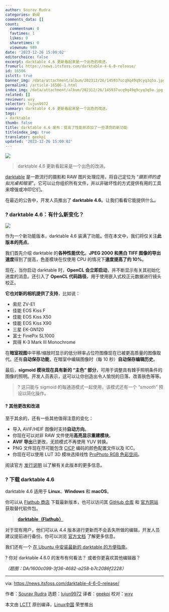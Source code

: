```yaml
---
author: Sourav Rudra
categories: 新闻
comments_data: []
count:
  commentnum: 0
  favtimes: 1
  likes: 0
  sharetimes: 0
  viewnum: 989
date: '2023-12-26 15:00:02'
editorchoice: false
excerpt: darktable 4.6 更新看起来是一个出色的改进。
fromurl: https://news.itsfoss.com/darktable-4-6-0-release/
id: 16506
islctt: true
banner_img: /data/attachment/album/202312/26/145937ucq9q49q9cyq3q5a.jpg
permalink: /article-16506-1.html
index_img: /data/attachment/album/202312/26/145937ucq9q49q9cyq3q5a.jpg.thumb.jpg
related: []
reviewer: wxy
selector: lujun9972
summary: darktable 4.6 更新看起来是一个出色的改进。
tags:
- darktable
thumb: false
title: darktable 4.6 发布：提高了性能并添加了一些漂亮的新功能
titleindex_img: true
translator: geekpi
updated: '2023-12-26 15:00:02'
---
```


![](/data/attachment/album/202312/26/145937ucq9q49q9cyq3q5a.jpg)



> 
> darktable 4.6 更新看起来是一个出色的改进。
> 
> 
> 


[darktable](https://www.darktable.org/) 是一款流行的摄影和 RAW 图片处理应用，将自己定位为 “*摄影师的虚拟光桌和暗室*”。它可以让你组织所有文件，并以非破坏性的方式提供有用的工具来增强或冲印它们。


在最近的公告中，开发人员推出了 **darktable 4.6**。让我们看看它能提供什么。


### ? darktable 4.6：有什么新变化？


![](/data/attachment/album/202312/26/150003q9b4bzfa4s0wo999.png)


作为一个新功能版本，darktable 4.6 装满了功能。但在本文中，我们将仅关注**此版本的亮点**。


我们首先介绍 darktable 的**各种性能优化**。**JPEG 2000 和黑白 TIFF 图像的导出速度**得到了提高，色差模块在仅使用 CPU 的情况下**速度提高了约 10%**。


现在，当你启动 darktable 时，**OpenCL 会立即启动**，并不断显示有关其初始化进度的消息。还引入了 **OpenCL 代码路径**，用于使用嵌入式校正元数据进行镜头校正。


**它也对新的相机提供了支持**，比如说：


* 索尼 ZV-E1
* 佳能 EOS Kiss F
* 佳能 EOS Kiss X50
* 佳能 EOS Kiss X90
* 三星 EK-GN120
* 富士 FinePix SL1000
* 宾得 K-3 Mark III Monochrome


在**暗室视图**中平移/缩放时显示的低分辨率占位符图像现在已被更高质量的图像取代。还有**自动保存功能**，在暗室中编辑图像时（每 10 秒）**自动保存编辑历史**。


最后，**sigmoid 模块现在具有新的 “主色” 部分**，可用于调整具有棘手照明条件的图像的照明。开发人员表示，这可以让你创造出令人愉悦的日落、改善肤色等等。



> 
> ? 这只能与 sigmoid 的每通道模式一起使用，该模式还有一个 “*smooth*” 预设以简化操作。
> 
> 
> 


#### ?️ 其他更改和改进


至于其余的，还有一些其他值得注意的变化：


* 导入 AVIF/HEIF 图像时支持**自动方向**。
* 你现在可以对非 RAW 文件使用**高亮显示重建模块**。
* **AVIF 导出**已更改，无损模式不再使用 YUV 转换。
* PNG 文件现在尽可能包含 [CICP](https://en.wikipedia.org/wiki/Coding-independent_code_points) 编码的颜色配置文件以及 ICC。
* 你现在可以使用 LUT 3D 模块选择线性 [ProPhoto RGB 色彩空间](https://en.wikipedia.org/wiki/ProPhoto_RGB_color_space)。


阅读官方 [发行说明](https://github.com/darktable-org/darktable/releases/tag/release-4.6.0) 以了解有关此版本的更多信息。


### ? 下载 darktable 4.6


darktable 4.6 适用于 **Linux**、**Windows** 和 **macOS**。


你可以从 [Flathub 商店](https://flathub.org/apps/org.darktable.Darktable) 下载最新版本，也可以访问其 [GitHub 仓库](https://github.com/darktable-org/darktable) 和 [官方网站](https://www.darktable.org/) 获取替代软件包。



> 
> **[darktable（Flathub）](https://flathub.org/apps/org.darktable.Darktable)**
> 
> 
> 


对于现有用户，他们可以从 4.4 版本进行更新而不会丢失所做的编辑，开发人员建议提前进行备份。你可以浏览 [官方文档](https://www.darktable.org/resources/) 了解更多信息。


我们还有一个 [在 Ubuntu 中安装最新的 darktable 的方便指南](https://itsfoss.com/install-darktable-ubuntu/)。


? 你对 darktable 4.6.0 的发布有何看法？ 或者你更喜欢其他编辑器？


*（题图：DA/1600c099-3f36-4682-a258-b7c2086f2228）*




---


via: <https://news.itsfoss.com/darktable-4-6-0-release/>


作者：[Sourav Rudra](https://news.itsfoss.com/author/sourav/) 选题：[lujun9972](https://github.com/lujun9972) 译者：[geekpi](https://github.com/geekpi) 校对：[wxy](https://github.com/wxy)


本文由 [LCTT](https://github.com/LCTT/TranslateProject) 原创编译，[Linux中国](https://linux.cn/) 荣誉推出
